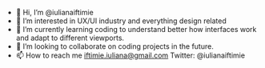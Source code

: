 - 👋 Hi, I’m @iulianaiftimie
- 👀 I’m interested in UX/UI industry and everything design related
- 🌱 I’m currently learning coding to understand better how interfaces work and adapt to different viewports.
- 💞️ I’m looking to collaborate on coding projects in the future.
- 📫 How to reach me iftimie.iuliana@gmail.com        Twitter: @iulianaiftimie

<!---
iulianaiftimie/iulianaiftimie is a ✨ special ✨ repository because its `README.md` (this file) appears on your GitHub profile.
You can click the Preview link to take a look at your changes.
--->

